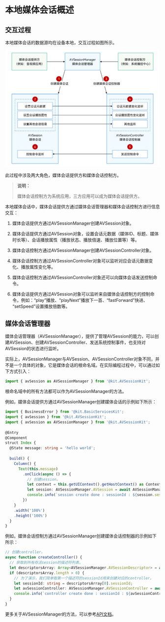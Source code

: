 # 本地媒体会话概述

## 交互过程

本地媒体会话的数据源均在设备本地，交互过程如图所示。

![Local AVSession Interaction Process](figures/local-avsession-interaction-process.png)

此过程中涉及两大角色，媒体会话提供方和媒体会话控制方。

> **说明：**
>
> 媒体会话控制方为系统应用，三方应用可以成为媒体会话提供方。

本地媒体会话中，媒体会话提供方通过媒体会话管理器和媒体会话控制方进行信息交互：

1. 媒体会话提供方通过AVSessionManager创建AVSession对象。

2. 媒体会话提供方通过AVSession对象，设置会话元数据（媒体ID、标题、媒体时长等）、会话播放属性（播放状态、播放倍速、播放位置等）等。

3. 媒体会话控制方通过AVSessionManager创建AVSessionController对象。

4. 媒体会话控制方通过AVSessionController对象可以监听对应会话元数据变化、播放属性变化等。

5. 媒体会话控制方通过AVSessionController对象还可以向媒体会话发送控制命令。

6. 媒体会话提供方通过AVSession对象可以监听来自媒体会话控制方的控制命令，例如：“play”播放、“playNext”播放下一首、“fastForward”快进、 “setSpeed”设置播放倍数等。

## 媒体会话管理器

媒体会话管理器（AVSessionManager），提供了管理AVSession的能力，可以创建AVSession、创建AVSessionController、发送系统控制事件，也支持对AVSession的状态进行监听。

实际上，AVSessionManager与AVSession、AVSessionController对象不同，并不是一个具体的对象，它是媒体会话的根命名域。在实际编程过程中，可以通过如下方式引入：

```ts
import { avSession as AVSessionManager } from '@kit.AVSessionKit';
```

根命名域中的所有方法都可以作为AVSessionManager的方法。

例如，媒体会话提供方通过AVSessionManager创建媒体会话的示例如下所示：
 
```ts
import { BusinessError } from '@kit.BasicServicesKit';
import { avSession } from '@kit.AVSessionKit';
import { avSession as AVSessionManager } from '@kit.AVSessionKit';

@Entry
@Component
struct Index {
  @State message: string = 'hello world';

  build() {
    Column() {
      Text(this.message)
        .onClick(async () => {
          // 创建session。
          let context = this.getUIContext().getHostContext() as Context;
          let session: AVSessionManager.AVSession = await AVSessionManager.createAVSession(context, 'SESSION_NAME', 'audio');
          console.info(`session create done : sessionId : ${session.sessionId}`);
        })
    }
    .width('100%')
    .height('100%')
  }
}
```
<!--Del-->
例如，媒体会话控制方通过AVSessionManager创建媒体会话控制器的示例如下所示：

```ts
// 创建controller。
async function createController() {
  // 获取到所有存活session的描述符列表。
  let descriptorsArray: Array<AVSessionManager.AVSessionDescriptor> = await AVSessionManager.getAllSessionDescriptors();
  if (descriptorsArray.length > 0) {
    // 为了演示，我们简单取第一个描述符的sessionId用来创建对应的controller。
    let sessionId: string = descriptorsArray[0].sessionId;
    let avSessionController: AVSessionManager.AVSessionController = await AVSessionManager.createController(sessionId);
    console.info(`controller create done : sessionId : ${avSessionController.sessionId}`);
  }
}
```
<!--DelEnd-->

更多关于AVSessionManager的方法，可以参考[API文档](../../reference/apis-avsession-kit/arkts-apis-avsession.md)。
